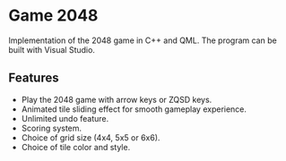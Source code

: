 # Game 2048

Implementation of the 2048 game in C++ and QML. The program can be built with Visual Studio.

## Features

- Play the 2048 game with arrow keys or ZQSD keys.
- Animated tile sliding effect for smooth gameplay experience.
- Unlimited undo feature.
- Scoring system.
- Choice of grid size (4x4, 5x5 or 6x6).
- Choice of tile color and style.